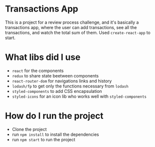 # Transactions App

This is a project for a review process challenge, and it's basically a transactions app, where the user can add transactions, see all the transactions, and watch the total sum of them. Used `create-react-app` to start.

# What libs did I use
- `react` for the components
- `redux` to share state beetween components
- `react-router-dom` for navigations links and history
- `lodash/fp` to get only the functions necessary from `lodash`
- `styled-components` to add CSS encapsulation
- `styled-icons` for an icon lib who works well with `styled-components`

# How do I run the project
- Clone the project
- run `npm install` to install the dependencies
- run `npm start` to run the project